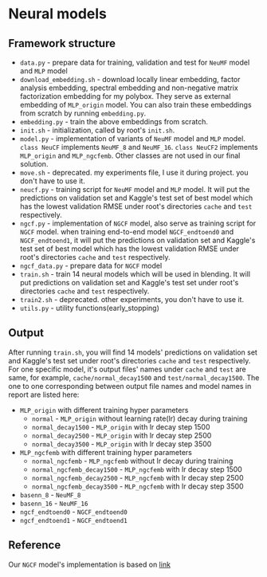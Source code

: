 # Neural models

## Framework structure
* `data.py` - prepare data for training, validation and test for `NeuMF` model and `MLP` model
* `download_embedding.sh` - download locally linear embedding, factor analysis embedding, spectral embedding and non-negative
matrix factorization embedding for my polybox. They serve as external embedding of `MLP_origin` model. You can also train
these embeddings from scratch by running `embedding.py`.
* `embedding.py` - train the above embeddings from scratch.
* `init.sh` - initialization, called by root's `init.sh`.
* `model.py` - implementation of variants of `NeuMF` model and `MLP` model. `class NeuCF` implements `NeuMF_8` and `NeuMF_16`.
`class NeuCF2` implements `MLP_origin` and `MLP_ngcfemb`. Other classes are not used in our final solution.
* `move.sh` - deprecated. my experiments file, I use it during project. you don't have to use it. 
* `neucf.py` - training script for `NeuMF` model and `MLP` model. It will put the predictions on validation set and Kaggle's
test set of best model which has the lowest validation RMSE under root's directories `cache` and `test` respectively.
* `ngcf.py` - implementation of `NGCF` model, also serve as training script for `NGCF` model. when training end-to-end model
`NGCF_endtoend0` and `NGCF_endtoend1`, it will put the predictions on validation set and Kaggle's
test set of best model which has the lowest validation RMSE under root's directories `cache` and `test` respectively.
* `ngcf_data.py` - prepare data for `NGCF` model
* `train.sh` - train 14 neural models which will be used in blending. It will put
predictions on validation set and Kaggle's test set under root's directories `cache` and `test` respectively.
* `train2.sh` - deprecated. other experiments, you don't have to use it.
* `utils.py` - utility functions(early_stopping)
## Output
After running `train.sh`, you will find 14 models' predictions on validation set and Kaggle's test set under root's directories
`cache` and `test` respectively. For one specific model, it's output files' names under `cache` and `test` are same, for example, `cache/normal_decay1500` and `test/normal_decay1500`. The one to one corresponding between output file names and model names in report are listed here:
* `MLP_origin` with different training hyper parameters 
  * `normal` - `MLP_origin` without learning rate(lr) decay during training
  * `normal_decay1500` - `MLP_origin` with lr decay step 1500
  * `normal_decay2500` - `MLP_origin` with lr decay step 2500
  * `normal_decay3500` - `MLP_origin` with lr decay step 3500
* `MLP_ngcfemb` with different training hyper parameters
  * `normal_ngcfemb` - `MLP_ngcfemb` without lr decay during training
  * `normal_ngcfemb_decay1500` - `MLP_ngcfemb` with lr decay step 1500
  * `normal_ngcfemb_decay2500` - `MLP_ngcfemb` with lr decay step 2500
  * `normal_ngcfemb_decay3500` - `MLP_ngcfemb` with lr decay step 3500
* `basenn_8` - `NeuMF_8`
* `basenn_16` - `NeuMF_16`
* `ngcf_endtoend0` - `NGCF_endtoend0`
* `ngcf_endtoend1` - `NGCF_endtoend1`
 
## Reference
Our `NGCF` model's implementation is based on [link](https://github.com/xiangwang1223/neural_graph_collaborative_filtering)

